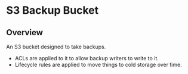 # S3 Backup Bucket

## Overview

An S3 bucket designed to take backups.

- ACLs are applied to it to allow backup writers to write to it.
- Lifecycle rules are applied to move things to cold storage over time.
